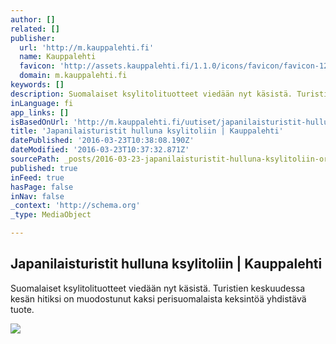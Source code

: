 ```yaml
---
author: []
related: []
publisher:
  url: 'http://m.kauppalehti.fi'
  name: Kauppalehti
  favicon: 'http://assets.kauppalehti.fi/1.1.0/icons/favicon/favicon-128.png'
  domain: m.kauppalehti.fi
keywords: []
description: Suomalaiset ksylitolituotteet viedään nyt käsistä. Turistien keskuudessa kesän hitiksi on muodostunut kaksi perisuomalaista keksintöä yhdistävä tuote.
inLanguage: fi
app_links: []
isBasedOnUrl: 'http://m.kauppalehti.fi/uutiset/japanilaisturistit-hulluna-ksylitoliin/KTED9Fa5'
title: 'Japanilaisturistit hulluna ksylitoliin | Kauppalehti'
datePublished: '2016-03-23T10:38:08.190Z'
dateModified: '2016-03-23T10:37:32.871Z'
sourcePath: _posts/2016-03-23-japanilaisturistit-hulluna-ksylitoliin-or-kauppalehti.md
published: true
inFeed: true
hasPage: false
inNav: false
_context: 'http://schema.org'
_type: MediaObject

---
```

<article style=""><h1>Japanilaisturistit hulluna ksylitoliin | Kauppalehti</h1><p>Suomalaiset ksylitolituotteet viedään nyt käsistä. Turistien keskuudessa kesän hitiksi on muodostunut kaksi perisuomalaista keksintöä yhdistävä tuote.</p><img src="http://images.kauppalehti.fi/1200x/http://content.kauppalehti.fi/news-images/2012/07/201207614603.jpg" /></article>
